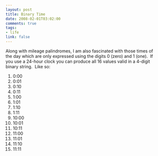```yaml
--- 
layout: post
title: Binary Time
date: 2008-02-01T03:02:00
comments: true
tags:
- life
link: false
---
```

Along with mileage palindromes, I am also fascinated with those times of the day which are only expressed using the digits 0 (zero) and 1 (one).  If you use a 24-hour clock you can produce all 16 values valid in a 4-digit binary string.  Like so:
<ol>
	<li>0:00</li>
	<li>0:01</li>
	<li>0:10</li>
	<li>0:11</li>
	<li>1:00</li>
	<li>1:01</li>
	<li>1:10</li>
	<li>1:11</li>
	<li>10:00</li>
	<li>10:01</li>
	<li>10:11</li>
	<li>11:00</li>
	<li>11:01</li>
	<li>11:10</li>
	<li>11:11</li>
</ol>
